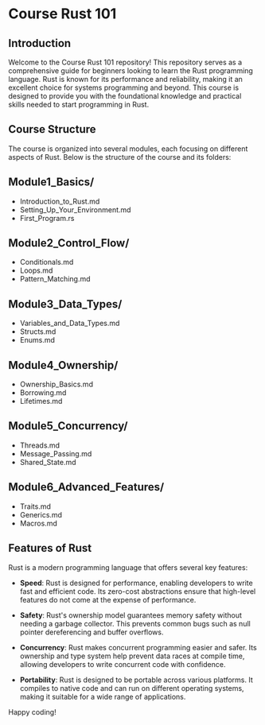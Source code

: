 # Course Rust 101

## Introduction

Welcome to the Course Rust 101 repository! This repository serves as a comprehensive guide for beginners looking to learn the Rust programming language. Rust is known for its performance and reliability, making it an excellent choice for systems programming and beyond. This course is designed to provide you with the foundational knowledge and practical skills needed to start programming in Rust.

## Course Structure

The course is organized into several modules, each focusing on different aspects of Rust. Below is the structure of the course and its folders:

## Module1_Basics/
- Introduction_to_Rust.md
- Setting_Up_Your_Environment.md
- First_Program.rs

## Module2_Control_Flow/
- Conditionals.md
- Loops.md
- Pattern_Matching.md

## Module3_Data_Types/
- Variables_and_Data_Types.md
- Structs.md
- Enums.md

## Module4_Ownership/
- Ownership_Basics.md
- Borrowing.md
- Lifetimes.md

## Module5_Concurrency/
- Threads.md
- Message_Passing.md
- Shared_State.md

## Module6_Advanced_Features/
- Traits.md
- Generics.md
- Macros.md


## Features of Rust

Rust is a modern programming language that offers several key features:

- **Speed**: Rust is designed for performance, enabling developers to write fast and efficient code. Its zero-cost abstractions ensure that high-level features do not come at the expense of performance.

- **Safety**: Rust's ownership model guarantees memory safety without needing a garbage collector. This prevents common bugs such as null pointer dereferencing and buffer overflows.

- **Concurrency**: Rust makes concurrent programming easier and safer. Its ownership and type system help prevent data races at compile time, allowing developers to write concurrent code with confidence.

- **Portability**: Rust is designed to be portable across various platforms. It compiles to native code and can run on different operating systems, making it suitable for a wide range of applications.

Happy coding!